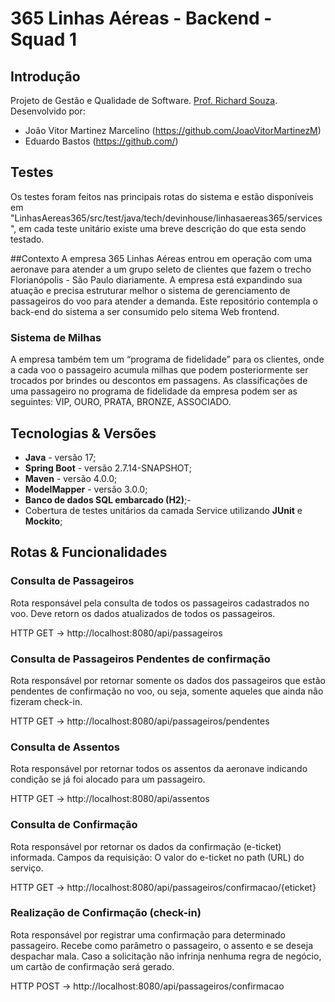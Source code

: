 # 365 Linhas Aéreas - Backend - Squad 1
## Introdução
Projeto de Gestão e Qualidade de Software. [Prof. Richard Souza](richard.souza@animaeducacao.com.br). 
Desenvolvido por:
- João Vitor Martinez Marcelino (https://github.com/JoaoVitorMartinezM)
- Eduardo Bastos (https://github.com/)

## Testes
Os testes foram feitos nas principais rotas do sistema e estão disponíveis em "LinhasAereas365/src/test/java/tech/devinhouse/linhasaereas365/services", em cada teste unitário existe uma breve descrição do que esta sendo testado.

##Contexto
A empresa 365 Linhas Aéreas entrou em operação com uma aeronave
para atender a um grupo seleto de clientes que fazem o trecho Florianópolis -
São Paulo diariamente. A empresa está expandindo sua atuação
e precisa estruturar melhor o sistema de gerenciamento de passageiros do voo
para atender a demanda. Este repositório contempla o back-end do sistema a ser
consumido pelo sitema Web frontend.

### Sistema de Milhas
A empresa também tem um “programa de fidelidade” para os clientes, onde a cada
voo o passageiro acumula milhas que podem posteriormente ser trocados por brindes
ou descontos em passagens. As classificações de uma passageiro no programa
de fidelidade da empresa podem ser as seguintes: VIP, OURO, PRATA, BRONZE, 
ASSOCIADO.

## Tecnologias & Versões
- **Java** - versão 17;
- **Spring Boot** - versão 2.7.14-SNAPSHOT;
- **Maven** - versão 4.0.0;
- **ModelMapper** - versão 3.0.0;
- **Banco de dados SQL embarcado (H2)**;- 
- Cobertura de testes unitários da camada Service utilizando **JUnit** e **Mockito**;

## Rotas & Funcionalidades
### Consulta de Passageiros
Rota responsável pela consulta de todos os passageiros cadastrados no voo.
Deve retorn os dados atualizados de todos os passageiros.

HTTP GET → http://localhost:8080/api/passageiros

### Consulta de Passageiros Pendentes de confirmação
Rota responsável por retornar somente os dados dos passageiros que estão
pendentes de confirmação no voo, ou seja, somente aqueles que ainda não fizeram
check-in.

HTTP GET → http://localhost:8080/api/passageiros/pendentes

### Consulta de Assentos
Rota responsável por retornar todos os assentos da aeronave indicando condição se já foi
alocado para um passageiro.

HTTP GET → http://localhost:8080/api/assentos

### Consulta de Confirmação
Rota responsável por retornar os dados da confirmação (e-ticket) informada.
Campos da requisição: O valor do e-ticket no path (URL) do serviço.

HTTP GET → http://localhost:8080/api/passageiros/confirmacao/{eticket}

### Realização de Confirmação (check-in)
Rota responsável por registrar uma confirmação para determinado passageiro.
Recebe como parâmetro o passageiro, o assento e se deseja despachar mala.
Caso a solicitação não infrinja nenhuma regra de negócio, um cartão de confirmação
será gerado.

HTTP POST → http://localhost:8080/api/passageiros/confirmacao




